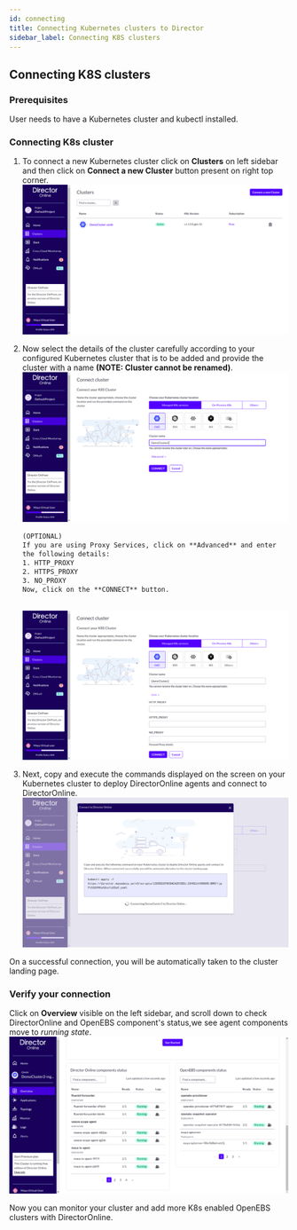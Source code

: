 ```yaml
---
id: connecting
title: Connecting Kubernetes clusters to Director
sidebar_label: Connecting K8S clusters
---
```

 Connecting K8S clusters
------


### Prerequisites

User needs to have a Kubernetes cluster and kubectl installed. 

### Connecting K8s cluster

1.  To connect a new Kubernetes cluster click on **Clusters** on left sidebar and then click on              <b>Connect a new Cluster</b> button present on right top corner.
    <br>
    <img src="/docs/assets/product/CreateCluster.png"  style="width:550px" >
       

2.  Now select the details of the cluster carefully according to your configured Kubernetes cluster          that is to be added and provide the cluster with a name **(NOTE: Cluster cannot be renamed)**.
    <br>
    <img src="/docs/assets/product/ClusterConnect.png"  style="width:600px" >   
  
        (OPTIONAL)
        If you are using Proxy Services, click on **Advanced** and enter the following details:
        1. HTTP_PROXY 
        2. HTTPS_PROXY
        3. NO_PROXY 
        Now, click on the **CONNECT** button.
    <br>
    <img src="/docs/assets/product/Connect2.png"  style="width:600px">

3.   Next, copy and execute the commands displayed on the screen on your Kubernetes cluster to deploy         DirectorOnline agents and connect to DirectorOnline.</br>
     <img src="/docs/assets/product/Connection.png"  style="width:600px">
   
  On a successful connection, you will be automatically taken to the cluster landing page.

### Verify your connection

Click on **Overview** visible on the left sidebar, and scroll down to check  DirectorOnline and OpenEBS component's status,we see agent components move to *running state*.</br>
<img src="/docs/assets/product/verify_setup.png"  style="width:600px">


Now you can monitor your cluster and add more K8s enabled OpenEBS clusters with DirectorOnline.

